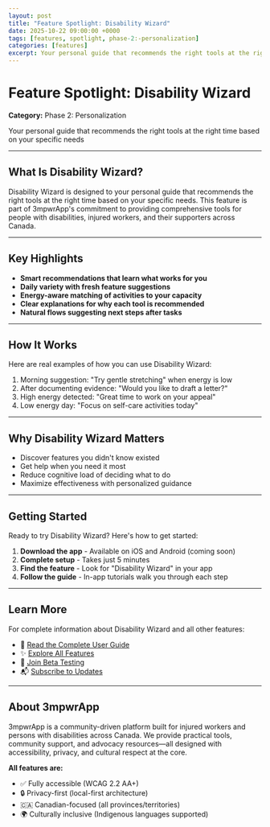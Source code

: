 ```yaml
---
layout: post
title: "Feature Spotlight: Disability Wizard"
date: 2025-10-22 09:00:00 +0000
tags: [features, spotlight, phase-2:-personalization]
categories: [features]
excerpt: Your personal guide that recommends the right tools at the right time based on your specific needs
---
```


# Feature Spotlight: Disability Wizard

**Category:** Phase 2: Personalization

Your personal guide that recommends the right tools at the right time based on your specific needs

---

## What Is Disability Wizard?

Disability Wizard is designed to your personal guide that recommends the right tools at the right time based on your specific needs. This feature is part of 3mpwrApp's commitment to providing comprehensive tools for people with disabilities, injured workers, and their supporters across Canada.

---

## Key Highlights

- **Smart recommendations that learn what works for you**
- **Daily variety with fresh feature suggestions**
- **Energy-aware matching of activities to your capacity**
- **Clear explanations for why each tool is recommended**
- **Natural flows suggesting next steps after tasks**

---

## How It Works

Here are real examples of how you can use Disability Wizard:

1. Morning suggestion: "Try gentle stretching" when energy is low
2. After documenting evidence: "Would you like to draft a letter?"
3. High energy detected: "Great time to work on your appeal"
4. Low energy day: "Focus on self-care activities today"

---

## Why Disability Wizard Matters

- Discover features you didn't know existed
- Get help when you need it most
- Reduce cognitive load of deciding what to do
- Maximize effectiveness with personalized guidance

---

## Getting Started

Ready to try Disability Wizard? Here's how to get started:

1. **Download the app** - Available on iOS and Android (coming soon)
2. **Complete setup** - Takes just 5 minutes
3. **Find the feature** - Look for "Disability Wizard" in your app
4. **Follow the guide** - In-app tutorials walk you through each step

---

## Learn More

For complete information about Disability Wizard and all other features:

- 📖 [Read the Complete User Guide](/user-guide/#disability-wizard)
- ✨ [Explore All Features](/features/)
- 🧪 [Join Beta Testing](/beta/)
- 📬 [Subscribe to Updates](/newsletter/)

---

## About 3mpwrApp

3mpwrApp is a community-driven platform built for injured workers and persons with disabilities across Canada. We provide practical tools, community support, and advocacy resources—all designed with accessibility, privacy, and cultural respect at the core.

**All features are:**
- ✅ Fully accessible (WCAG 2.2 AA+)
- 🔒 Privacy-first (local-first architecture)
- 🇨🇦 Canadian-focused (all provinces/territories)
- 🌍 Culturally inclusive (Indigenous languages supported)
